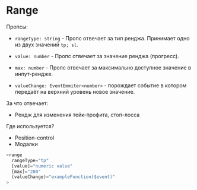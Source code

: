 # Range

Пропсы:

- `rangeType: string` - Пропс отвечает за тип ренджа. Принимает одно из двух значений `tp; sl`.

- `value: number` - Пропс отвечает за значение ренджа (прогресс).

- `max: number` - Пропс отвечает за максимально доступное значение в инпут-рендже.

- `valueChange: EventEmmiter<number>` - порождает событие в котором передаёт на верхний уровень новое значение.

За что отвечает:

- Рендж для изменения тейк-профита, стоп-лосса

Где используется?

- Position-control
- Модалки

```ts
<range
  rangeType="tp"
  [value]="numeric value"
  [max]="200"
  (valueChange)="exampleFunction($event)"
>
```
